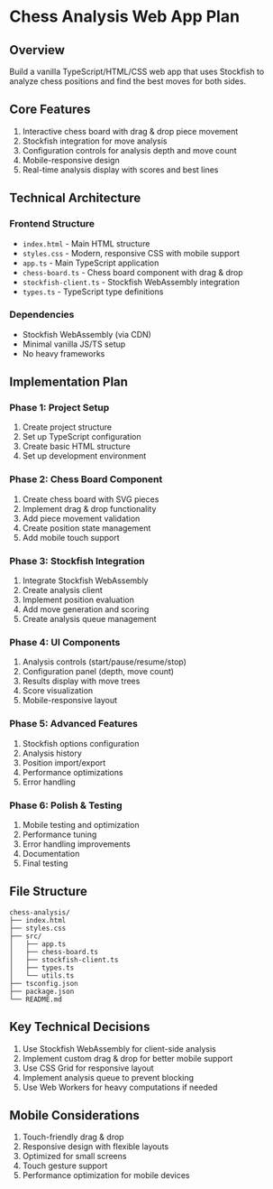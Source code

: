 # Chess Analysis Web App Plan

## Overview
Build a vanilla TypeScript/HTML/CSS web app that uses Stockfish to analyze chess positions and find the best moves for both sides.

## Core Features
1. Interactive chess board with drag & drop piece movement
2. Stockfish integration for move analysis
3. Configuration controls for analysis depth and move count
4. Mobile-responsive design
5. Real-time analysis display with scores and best lines

## Technical Architecture

### Frontend Structure
- `index.html` - Main HTML structure
- `styles.css` - Modern, responsive CSS with mobile support
- `app.ts` - Main TypeScript application
- `chess-board.ts` - Chess board component with drag & drop
- `stockfish-client.ts` - Stockfish WebAssembly integration
- `types.ts` - TypeScript type definitions

### Dependencies
- Stockfish WebAssembly (via CDN)
- Minimal vanilla JS/TS setup
- No heavy frameworks

## Implementation Plan

### Phase 1: Project Setup
1. Create project structure
2. Set up TypeScript configuration
3. Create basic HTML structure
4. Set up development environment

### Phase 2: Chess Board Component
1. Create chess board with SVG pieces
2. Implement drag & drop functionality
3. Add piece movement validation
4. Create position state management
5. Add mobile touch support

### Phase 3: Stockfish Integration
1. Integrate Stockfish WebAssembly
2. Create analysis client
3. Implement position evaluation
4. Add move generation and scoring
5. Create analysis queue management

### Phase 4: UI Components
1. Analysis controls (start/pause/resume/stop)
2. Configuration panel (depth, move count)
3. Results display with move trees
4. Score visualization
5. Mobile-responsive layout

### Phase 5: Advanced Features
1. Stockfish options configuration
2. Analysis history
3. Position import/export
4. Performance optimizations
5. Error handling

### Phase 6: Polish & Testing
1. Mobile testing and optimization
2. Performance tuning
3. Error handling improvements
4. Documentation
5. Final testing

## File Structure
```
chess-analysis/
├── index.html
├── styles.css
├── src/
│   ├── app.ts
│   ├── chess-board.ts
│   ├── stockfish-client.ts
│   ├── types.ts
│   └── utils.ts
├── tsconfig.json
├── package.json
└── README.md
```

## Key Technical Decisions
1. Use Stockfish WebAssembly for client-side analysis
2. Implement custom drag & drop for better mobile support
3. Use CSS Grid for responsive layout
4. Implement analysis queue to prevent blocking
5. Use Web Workers for heavy computations if needed

## Mobile Considerations
1. Touch-friendly drag & drop
2. Responsive design with flexible layouts
3. Optimized for small screens
4. Touch gesture support
5. Performance optimization for mobile devices 